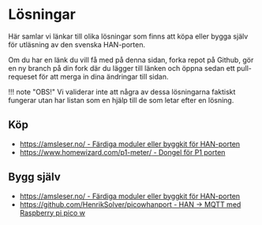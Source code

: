 # Lösningar

Här samlar vi länkar till olika lösningar som finns att köpa eller bygga själv
för utläsning av den svenska HAN-porten. 

Om du har en länk du vill få med på denna sidan, forka repot på Github, gör en ny 
branch på din fork där du lägger till länken och öppna sedan ett pull-requeset för att 
merga in dina ändringar till sidan.

!!! note "OBS!"
    Vi validerar inte att några av dessa lösningarna faktiskt fungerar utan
    har listan som en hjälp till de som letar efter en lösning.

## Köp

* [https://amsleser.no/ - Färdiga moduler eller byggkit för HAN-porten](https://amsleser.no/) 
* [https://www.homewizard.com/p1-meter/ - Dongel för P1 porten](https://www.homewizard.com/p1-meter/)
## Bygg själv

* [https://amsleser.no/ - Färdiga moduler eller byggkit för HAN-porten](https://amsleser.no/) 
* [https://github.com/HenrikSolver/picowhanport - HAN -> MQTT med Raspberry pi pico w](https://github.com/HenrikSolver/picowhanport)